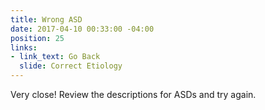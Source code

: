 ```yaml
---
title: Wrong ASD
date: 2017-04-10 00:33:00 -04:00
position: 25
links:
- link_text: Go Back
  slide: Correct Etiology
---
```


Very close! Review the descriptions for ASDs and try again.